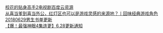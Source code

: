   
[校花的贴身高手2电视剧百度云资源](http://www.dianyue.me/archives/323/9ju4lnwyv08gul21/)  
[从喜当爹到喜当外公，红灯区也可以是游戏灵感的来源地？丨回味经典游戏角色](http://www.dianyue.me/archives/667/0ysnh6zi9zqvd7bl/)  
[20180629男生书单更新](http://www.dianyue.me/archives/072/l54kx8ev7fxmsmol/)  
[【爆！最强神眼4集连更】6.28更新通知](http://www.dianyue.me/archives/680/xxsa26r7vq8fnc5k/)